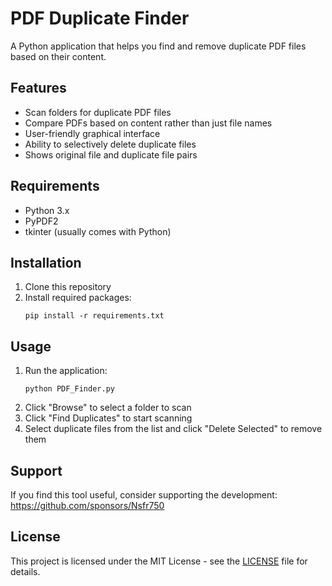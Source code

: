 # PDF Duplicate Finder

A Python application that helps you find and remove duplicate PDF files based on their content.

## Features

- Scan folders for duplicate PDF files
- Compare PDFs based on content rather than just file names
- User-friendly graphical interface
- Ability to selectively delete duplicate files
- Shows original file and duplicate file pairs

## Requirements

- Python 3.x
- PyPDF2
- tkinter (usually comes with Python)

## Installation

1. Clone this repository
2. Install required packages:
   ```
   pip install -r requirements.txt
   ```

## Usage

1. Run the application:
   ```
   python PDF_Finder.py
   ```
2. Click "Browse" to select a folder to scan
3. Click "Find Duplicates" to start scanning
4. Select duplicate files from the list and click "Delete Selected" to remove them

## Support

If you find this tool useful, consider supporting the development:
https://github.com/sponsors/Nsfr750

## License

This project is licensed under the MIT License - see the [LICENSE](LICENSE) file for details.
